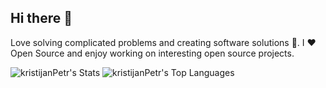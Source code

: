 ## Hi there 👋
Love solving complicated problems and creating software solutions :robot:. I :heart: Open Source and enjoy working on interesting open source projects.
<!--
**kristijanPetr/kristijanPetr** is a ✨ _special_ ✨ repository because its `README.md` (this file) appears on your GitHub profile.

Here are some ideas to get you started:

- 🔭 I’m currently working on ...
- 🌱 I’m currently learning ...
- 👯 I’m looking to collaborate on ...
- 🤔 I’m looking for help with ...
- 💬 Ask me about ...
- 📫 How to reach me: ...
- 😄 Pronouns: ...
- ⚡ Fun fact: ...
-->
![kristijanPetr's Stats](https://github-readme-stats-git-main-petrovskiks-projects.vercel.app/api?username=kristijanPetr&theme=vue-dark&show_icons=true&hide_border=true&count_private=true)
![kristijanPetr's Top Languages](https://github-readme-stats.vercel.app/api/top-langs/?username=kristijanPetr&theme=vue-dark&show_icons=true&hide_border=true&layout=compact)

 

